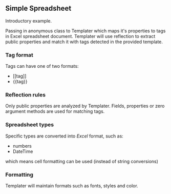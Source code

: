 ## Simple Spreadsheet

Introductory example. 

Passing in anonymous class to Templater which maps it's properties to tags in Excel spreadsheet document.
Templater will use reflection to extract public properties and match it with tags detected in the provided template.

### Tag format

Tags can have one of two formats:

 * [[tag]]
 * {{tag}}

### Reflection rules

Only public properties are analyzed by Templater. Fields, properties or zero argument methods are used for matching tags.

### Spreadsheet types

Specific types are converted into *Excel* format, such as:

 * numbers
 * DateTime

which means cell formatting can be used (instead of string conversions)

### Formatting

Templater will maintain formats such as fonts, styles and color.